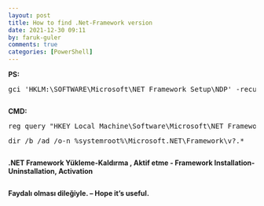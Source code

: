 ```yaml
---
layout: post
title: How to find .Net-Framework version
date: 2021-12-30 09:11
by: faruk-guler
comments: true
categories: [PowerShell]
---
```

<!-- wp:paragraph -->
<p><strong>PS: </strong></p>
<!-- /wp:paragraph -->

<!-- wp:preformatted -->
<pre class="wp-block-preformatted">gci 'HKLM:\SOFTWARE\Microsoft\NET Framework Setup\NDP' -recurse | gp -name Version -EA 0 | where { $_.PSChildName -match '^(?!S)\p{L}'} | select PSChildName, Version</pre>
<!-- /wp:preformatted -->

<!-- wp:image {"id":808,"sizeSlug":"large","linkDestination":"none"} -->
<figure class="wp-block-image size-large"><img src="https://farukguler.com/assets/post_images/2222.png?w=584" alt="" class="wp-image-808" /></figure>
<!-- /wp:image -->

<!-- wp:paragraph -->
<p><strong>CMD: </strong></p>
<!-- /wp:paragraph -->

<!-- wp:preformatted -->
<pre class="wp-block-preformatted">reg query "HKEY_Local_Machine\Software\Microsoft\NET Framework Setup\NDP</pre>
<!-- /wp:preformatted -->

<!-- wp:preformatted -->
<pre class="wp-block-preformatted">dir /b /ad /o-n %systemroot%\Microsoft.NET\Framework\v?.*</pre>
<!-- /wp:preformatted -->

<!-- wp:image {"id":810,"sizeSlug":"large","linkDestination":"none"} -->
<figure class="wp-block-image size-large"><img src="https://farukguler.com/assets/post_images/111.png?w=599" alt="" class="wp-image-810" /></figure>
<!-- /wp:image -->

<!-- wp:paragraph -->
<p><strong>.NET Framework Yükleme-Kaldırma , Aktif etme - Framework Installation-Uninstallation, Activation</strong></p>
<!-- /wp:paragraph -->

<!-- wp:image {"id":819,"sizeSlug":"large","linkDestination":"none","className":"is-resized"} -->
<figure class="wp-block-image size-large is-resized"><img src="https://farukguler.com/assets/post_images/333-1.png?w=1024" alt="" class="wp-image-819" /></figure>
<!-- /wp:image -->

<!-- wp:paragraph -->
<p><strong>Faydalı olması dileğiyle. – Hope it’s useful.</strong></p>
<!-- /wp:paragraph -->
